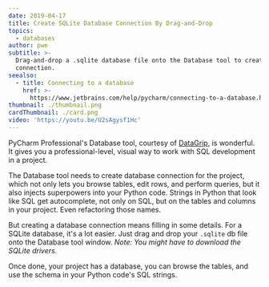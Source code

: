 ```yaml
---
date: 2019-04-17
title: Create SQLite Database Connection By Drag-and-Drop
topics:
  - databases
author: pwe
subtitle: >-
  Drag-and-drop a .sqlite database file onto the Database tool to create a
  connection.
seealso:
  - title: Connecting to a database
    href: >-
      https://www.jetbrains.com/help/pycharm/connecting-to-a-database.html#connect-to-sqlite
thumbnail: ./thumbnail.png
cardThumbnail: ./card.png
video: 'https://youtu.be/U2sAgysf1Hc'
---
```


PyCharm Professional's Database tool, courtesy of
[DataGrip](https://www.jetbrains.com/datagrip/), is wonderful. It gives
you a professional-level, visual way to work with SQL development in a
project.

The Database tool needs to create database connection for the project,
which not only lets you browse tables, edit rows, and perform queries,
but it also injects superpowers into your Python code. Strings in
Python that look like SQL get autocomplete, not only on SQL, but on
the tables and columns in your project. Even refactoring those names.

But creating a database connection means filling in some details. For
a SQLite database, it's a lot easier. Just drag and drop your
`.sqlite` db file onto the Database tool window. *Note: You might have
to download the SQLite drivers.*

Once done, your project has a database, you can browse the tables, and
use the schema in your Python code's SQL strings.
